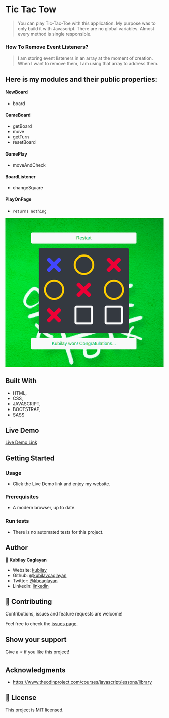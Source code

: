 # Tic Tac Tow

> You can play Tic-Tac-Toe with this application. My purpose was to only build it with Javascript. There are no global variables. Almost every method is single responsible. 

### How To Remove Event Listeners?

> I am storing event listeners in an array at the moment of creation.
> When I want to remove them, I am using that array to address them.


## Here is my modules and their public properties:

#### NewBoard
- board

#### GameBoard
- getBoard
- move
- getTurn
- resetBoard

#### GamePlay
- moveAndCheck

#### BoardListener
- changeSquare

#### PlayOnPage
- `returns nothing`


![screenshot](./images/ttt.png)

## Built With

- HTML, 
- CSS,
- JAVASCRIPT,
- BOOTSTRAP,
- SASS

## Live Demo

[Live Demo Link](https://rawcdn.githack.com/kubilaycaglayan/tic-tac-toe-js/fcac74cfe0a3afc07899fbc84834747b63b76b7b/tictactoe.html)

## Getting Started

### Usage

- Click the Live Demo link and enjoy my website.

### Prerequisites

- A modern browser, up to date.

### Run tests

- There is no automated tests for this project.


## Author

👤 **Kubilay Caglayan**

- Website: [kubilay](https://kubilaycaglayan.com)
- Github: [@kubilaycaglayan](https://github.com/kubilaycaglayan)
- Twitter: [@kbcaglayan](https://twitter.com/kbcaglayan)
- Linkedin: [linkedin](https://linkedin.com/in/kubilaycaglayan)

## 🤝 Contributing

Contributions, issues and feature requests are welcome!

Feel free to check the [issues page](https://github.com/kubilaycaglayan/library/issues).

## Show your support

Give a ⭐️ if you like this project!

## Acknowledgments

- https://www.theodinproject.com/courses/javascript/lessons/library

## 📝 License

This project is [MIT](LICENCSE) licensed.
